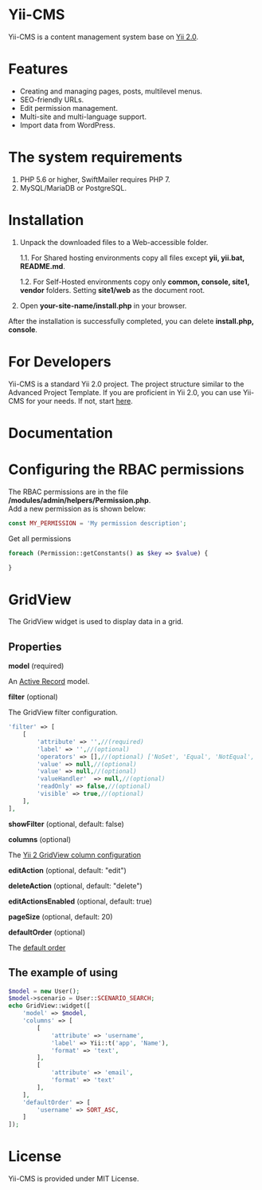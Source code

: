 # Yii-CMS

Yii-CMS is a content management system base on [Yii 2.0](http://www.yiiframework.com/).

# Features

- Creating and managing pages, posts, multilevel menus.
- SEO-friendly URLs.
- Edit permission management.
- Multi-site and multi-language support.
- Import data from WordPress.

# The system requirements

1. PHP 5.6 or higher, SwiftMailer requires PHP 7.
2. MySQL/MariaDB or PostgreSQL.

# Installation

1. Unpack the downloaded files to a Web-accessible folder.

   1.1. For Shared hosting environments copy all files except **yii, yii.bat, README.md**.

   1.2. For Self-Hosted environments copy only **common, console, site1, vendor** folders. Setting **site1/web** as the document root.

2. Open **your-site-name/install.php** in your browser. 

After the installation is successfully completed, you can delete **install.php, console**.

# For Developers

Yii-CMS is a standard Yii 2.0 project. The project structure similar to the Advanced Project Template. 
If you are proficient in Yii 2.0, you can use Yii-CMS for your needs. If not, start [here](https://www.yiiframework.com/doc/guide/2.0/).

# Documentation

# Configuring the RBAC permissions

The RBAC permissions are in the file **/modules/admin/helpers/Permission.php**.<br />
Add a new permission as is shown below:
```php
const MY_PERMISSION = 'My permission description';
```
Get all permissions
```php
foreach (Permission::getConstants() as $key => $value) {

}
```

# GridView

The GridView widget is used to display data in a grid.

## Properties

**model** (required)

An [Active Record](http://www.yiiframework.com/doc-2.0/guide-db-active-record.html) model.

**filter** (optional)

The GridView filter configuration.
```php
'filter' => [
    [
        'attribute' => '',//(required)
        'label' => '',//(optional)
        'operators' => [],//(optional) ['NoSet', 'Equal', 'NotEqual', 'GreaterThan', 'GreaterThanOrEqual', 'LessThan', 'LessThanOrEqual', 'Like']
		'value' => null,//(optional)
		'value' => null,//(optional)
		'valueHandler'  => null,//(optional)
		'readOnly' => false,//(optional)
		'visible' => true,//(optional)
    ],
],
```

**showFilter** (optional, default: false)

**columns** (optional)

The [Yii 2 GridView column configuration](http://www.yiiframework.com/doc-2.0/yii-grid-gridview.html#$columns-detail)

**editAction** (optional, default: "edit")

**deleteAction** (optional, default: "delete")

**editActionsEnabled** (optional, default: true)

**pageSize** (optional, default: 20)

**defaultOrder** (optional)

The [default order](http://www.yiiframework.com/doc-2.0/yii-data-sort.html#$defaultOrder-detail)

## The example of using
```php
$model = new User();
$model->scenario = User::SCENARIO_SEARCH;
echo GridView::widget([
    'model' => $model,
    'columns' => [
        [
            'attribute' => 'username',
            'label' => Yii::t('app', 'Name'),
            'format' => 'text',
        ],
        [
            'attribute' => 'email',
            'format' => 'text'
        ],
    ],
    'defaultOrder' => [
        'username' => SORT_ASC,
    ]
]);
```


# License

Yii-CMS is provided under MIT License.

 
